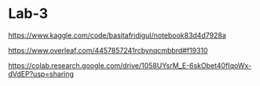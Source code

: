 # Lab-3
https://www.kaggle.com/code/basitafridigul/notebook83d4d7928a

https://www.overleaf.com/4457857241rcbynqcmbbrd#f19310

https://colab.research.google.com/drive/1058UYsrM_E-6skObet40fIqoWx-dVdEP?usp=sharing
